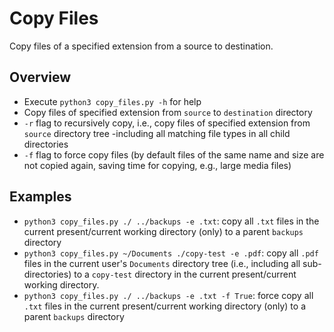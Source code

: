 # Copy Files

Copy files of a specified extension from a source to destination.

## Overview

- Execute `python3 copy_files.py -h` for help
- Copy files of specified extension from `source` to `destination` directory
- `-r` flag to recursively copy, i.e., copy files of specified extension from `source` directory tree -including all 
  matching file types in all child directories
- `-f` flag to force copy files (by default files of the same name and size are not copied again, saving time for 
  copying, e.g., large media files)

## Examples

- `python3 copy_files.py ./ ../backups -e .txt`: copy all `.txt` files in the current present/current working directory 
  (only) to a parent `backups` directory
- `python3 copy_files.py ~/Documents ./copy-test -e .pdf`: copy all `.pdf` files in the current user's `Documents` 
  directory tree (i.e., including all sub-directories) to a `copy-test` directory in the current present/current 
  working directory.
- `python3 copy_files.py ./ ../backups -e .txt -f True`: force copy all `.txt` files in the current present/current 
  working directory (only) to a parent `backups` directory 

